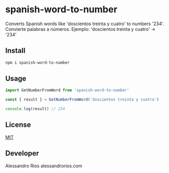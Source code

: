 # spanish-word-to-number

Converts Spanish words like 'doscientos treinta y cuatro' to numbers '234'.
Convierte palabras a números. Ejemplo: 'doscientos treinta y cuatro' -> '234'

## Install

```bash
npm i spanish-word-to-number
```

## Usage

```js
import GetNumberFromWord from 'spanish-word-to-number'

const { result } = GetNumberFromWord('doscientos treinta y cuatro')

console.log(result) // 234
```

## License

[MIT](http://vjpr.mit-license.org)

## Developer

Alessandro Rios
alessandrorios.com
